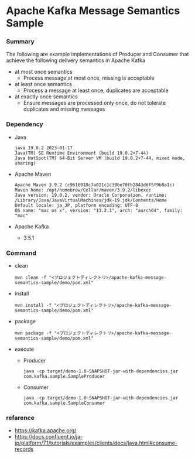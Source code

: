 # Apache Kafka Message Semantics Sample

### Summary

The following are example implementations of Producer and Consumer that achieve the following delivery semantics in Apache Kafka
* at most once semantics
  * Process message at most once, missing is acceptable
* at least once semantics
  * Process a message at least once, duplicates are acceptable
* at exactly once semantics
  * Ensure messages are processed only once, do not tolerate duplicates and missing messages


### Dependency

* Java

  ```
  java 19.0.2 2023-01-17
  Java(TM) SE Runtime Environment (build 19.0.2+7-44)
  Java HotSpot(TM) 64-Bit Server VM (build 19.0.2+7-44, mixed mode, sharing)
  ```

* Apache Maven

  ```
  Apache Maven 3.9.2 (c9616018c7a021c1c39be70fb2843d6f5f9b8a1c)
  Maven home: /opt/homebrew/Cellar/maven/3.9.2/libexec
  Java version: 19.0.2, vendor: Oracle Corporation, runtime: /Library/Java/JavaVirtualMachines/jdk-19.jdk/Contents/Home
  Default locale: ja_JP, platform encoding: UTF-8
  OS name: "mac os x", version: "13.2.1", arch: "aarch64", family: "mac"
  ```

* Apache Kafka
  * 3.5.1


### Command

* clean

  `mvn clean -f "<プロジェクトディレクトリ>/apache-kafka-message-semantics-sample/demo/pom.xml"`

* install

  `mvn install -f "<プロジェクトディレクトリ>/apache-kafka-message-semantics-sample/demo/pom.xml"`

* package

  `mvn package -f "<プロジェクトディレクトリ>/apache-kafka-message-semantics-sample/demo/pom.xml"`

* execute

  * Producer

    `java -cp target/demo-1.0-SNAPSHOT-jar-with-dependencies.jar com.kafka.sample.SampleProducer`

  * Consumer

    `java -cp target/demo-1.0-SNAPSHOT-jar-with-dependencies.jar com.kafka.sample.SampleConsumer`


### refarence
- https://kafka.apache.org/
- https://docs.confluent.io/ja-jp/platform/7.1/tutorials/examples/clients/docs/java.html#consume-records